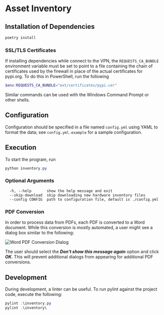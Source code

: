 # Asset Inventory

## Installation of Dependencies

``` powershell
poetry install
```

### SSL/TLS Certificates

If installing dependencies while connect to the VPN, the 
`REQUESTS_CA_BUNDLE` environment variable must be set to point 
to a file containing the chain of certificates used by the firewall
in place of the actual certificates for pypi.org. To do this in
PowerShell, run the following

``` powershell
$env:REQUESTS_CA_BUNDLE="ext/certificates/pypi.cer"
```

Similar commands can be used with the Windows Command Prompt or 
other shells.

## Configuration

Configuration should be specified in a file named `config.yml` using YAML to
format the data; see `config.yml.example` for a sample configuration.

## Execution

To start the program, run

``` powershell
python inventory.py
```

### Optional Arguments

```text
  -h, --help       show the help message and exit
  --skip-download  skip downloading new hardware inventory files
  --config CONFIG  path to configuration file, default is ./config.yml
```

### PDF Conversion

In order to process data from PDFs, each PDF is converted to a Word document.
While this conversion is mostly automated, a user might see a dialog box similar
to the following:

![Word PDF Conversion Dialog](docs/images/word-pdf.png)

The user should select the ***Don't show this message again*** option and click
***OK***. This will prevent additional dialogs from appearing for additional PDF
conversions.

## Development

During development, a linter can be useful. To run pylint against the project
code, execute the following:

```powershell
pylint .\inventory.py
pylint .\inventory\
```
